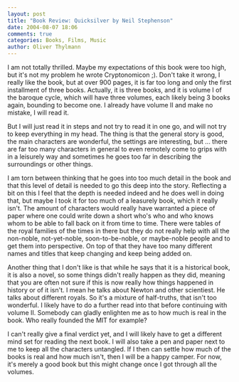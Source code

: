 ```yaml
---
layout: post
title: "Book Review: Quicksilver by Neil Stephenson"
date: 2004-08-07 18:06
comments: true
categories: Books, Films, Music
author: Oliver Thylmann
---
```



I am not totally thrilled. Maybe my expectations of this book were too high, but it's not my problem he wrote Cryptonomicon ;). Don't take it wrong, I really like the book, but at over 900 pages, it is far too long and only the first installment of three books. Actually, it is three books, and it is volume I of the baroque cycle, which will have three volumes, each likely being 3 books again, bounding to become one. I already have volume II and make no mistake, I will read it.





But I will just read it in steps and not try to read it in one go, and will not try to keep everything in my head. The thing is that the general story is good, the main characters are wonderful, the settings are interesting, but ... there are far too many characters in general to even remotely come to grips with in a leisurely way and sometimes he goes too far in describing the surroundings or other things.

I am torn between thinking that he goes into too much detail in the book and that this level of detail is needed to go this deep into the story. Reflecting a bit on this I feel that the depth is needed indeed and he does well in doing that, but maybe I took it for too much of a leasurely book, which it really isn't. The amount of characters would really have warranted a piece of paper where one could write down a short who's who and who knows whom to be able to fall back on it from time to time. There were tables of the royal families of the times in there but they do not really help with all the non-noble, not-yet-noble, soon-to-be-noble, or maybe-noble people and to get them into perspective. On top of that they have too many different names and titles that keep changing and keep being added on.

Another thing that I don't like is that while he says that it is a historical book, it is also a novel, so some things didn't really happen as they did, meaning that you are often not sure if this is now really how things happened in history or of it isn't. I mean he talks about Newton and other scientiest. He talks about different royals. So it's a mixture of half-truths, that isn't too wonderful. I likely have to do a further read into that before continuing with volume II. Somebody can gladly enlighten me as to how much is real in the book. Who really founded the MIT for example?

I can't really give a final verdict yet, and I will likely have to get a different mind set for reading the next book. I will also take a pen and paper next to me to keep all the characters untangled. If I then can settle how much of the books is real and how much isn't, then I will be a happy camper. For now, it's merely a good book but this might change once I got through all the volumes.


